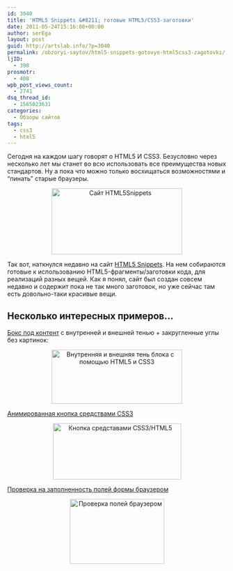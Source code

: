 ```yaml
---
id: 3040
title: 'HTML5 Snippets &#8211; готовые HTML5/CSS3-заготовки'
date: 2011-05-24T15:16:08+00:00
author: serEga
layout: post
guid: http://artslab.info/?p=3040
permalink: /obzoryi-saytov/html5-snippets-gotovye-html5css3-zagotovki/
ljID:
  - 398
prosmotr:
  - 408
wpb_post_views_count:
  - 2741
dsq_thread_id:
  - 1565023631
categories:
  - Обзоры сайтов
tags:
  - css3
  - html5
---
```

Сегодня на каждом шагу говорят о HTML5 И CSS3. Безусловно через несколько лет мы станет во всю использовать все преимущества новых стандартов. Ну а пока что можно только восхищаться возможностями и &#8220;пинать&#8221; старые браузеры.

<center>
  <a href="http://img.artslab.info/html5snippets.jpg"><img src="http://img.artslab.info/html5snippets-300x152.jpg" alt="Сайт HTML5Snippets" title="html5snippets" width="300" height="152" class="alignnone size-medium wp-image-3041" /></a>
</center>

Так вот, наткнулся недавно на сайт [HTML5 Snippets](http://html5snippets.com/). На нем собираются готовые к использованию HTML5-фрагменты/заготовки кода, для реализаций разных вещей. Как я понял, сайт был создан совсем недавно и содержит пока не так много заготовок, но уже сейчас там есть довольно-таки красивые вещи.

## Несколько интересных примеров&#8230;

<!--more-->

[Бокс под контент](http://html5snippets.com/snippets/10-css-lifted-corner-drop-shadow) с внутренней и внешней тенью + закругленные углы без картинок:

<center>
  <a href="http://img.artslab.info/shadow_box.jpg"><img src="http://img.artslab.info/shadow_box-300x124.jpg" alt="Внутренняя и внешняя тень блока с помощью HTML5 и CSS3" title="shadow_box" width="300" height="124" class="alignnone size-medium wp-image-3043" srcset="http://img.artslab.info/shadow_box-300x124.jpg 300w, http://img.artslab.info/shadow_box.jpg 413w" sizes="(max-width: 300px) 100vw, 300px" /></a>
</center>

[Анимированная кнопка средствами CSS3](http://html5snippets.com/snippets/29-animated-button)

<center>
  <img src="http://img.artslab.info/animated_button_with_html5_css.jpg" alt="Кнопка средставами CSS3/HTML5" title="animated_button_with_html5_css" width="295" height="129" class="alignnone size-full wp-image-3047" />
</center>

[Проверка на заполненность полей формы браузером](http://html5snippets.com/snippets/31-html5-browser-side-form-validation#)

<center>
  <img src="http://img.artslab.info/proverka_polei_formi.png" alt="Проверка полей браузером" title="proverka_polei_formi" width="217" height="149" class="alignnone size-full wp-image-3046" />
</center>